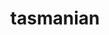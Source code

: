 ---
title: "tasmanian"
layout: cache
categories: [package, develop]
meta: {"compilers": ["cce@18.0.0", "gcc@10.3.0", "gcc@11.4.0", "gcc@9.4.0", "intel-oneapi-compilers@2025.1.0"], "num_specs": 54, "num_specs_by_stack": {"e4s": 19, "e4s-cray-rhel": 4, "e4s-cray-sles": 2, "e4s-neoverse-v2": 4, "e4s-neoverse_v1": 12, "e4s-oneapi": 3, "e4s-power": 2, "e4s-rocm-external": 8, "root": 54}, "oss": ["rhel8", "sle_hpc15", "ubuntu20.04", "ubuntu22.04"], "platforms": ["linux"], "stacks": ["e4s", "e4s-cray-rhel", "e4s-cray-sles", "e4s-neoverse-v2", "e4s-neoverse_v1", "e4s-oneapi", "e4s-power", "e4s-rocm-external", "root"], "targets": ["neoverse_v1", "neoverse_v2", "ppc64le", "x86_64_v3", "x86_64_v4"], "versions": ["8.1"]}
spec_details: [{"compiler": "gcc@11.4.0", "hash": "22thne3ihhy2pievhx2lxyezebj2hvck", "os": "ubuntu22.04", "platform": "linux", "size": "-", "stacks": ["e4s", "root"], "target": "x86_64_v3", "variants": ["amdgpu_target:=gfx90a", "~blas", "build_system=cmake", "build_type=Release", "~cuda", "~fortran", "generator=make", "~ipo", "~magma", "+mpi", "~openmp", "~python", "+rocm", "~xsdkflags"], "versions": ["8.1"]}, {"compiler": "gcc@11.4.0", "hash": "25rv35eeqdelouu2akzrugiby4ctagye", "os": "ubuntu22.04", "platform": "linux", "size": "-", "stacks": ["e4s", "root"], "target": "x86_64_v3", "variants": ["amdgpu_target:=gfx90a", "~blas", "build_system=cmake", "build_type=Release", "~cuda", "~fortran", "generator=make", "~ipo", "~magma", "+mpi", "~openmp", "~python", "+rocm", "~xsdkflags"], "versions": ["8.1"]}, {"compiler": "gcc@11.4.0", "hash": "2xpstxjcepywlg2ohyu7r4amtq2ym2tf", "os": "ubuntu22.04", "platform": "linux", "size": "-", "stacks": ["e4s", "root"], "target": "x86_64_v3", "variants": ["amdgpu_target:=gfx90a", "~blas", "build_system=cmake", "build_type=Release", "~cuda", "~fortran", "generator=make", "~ipo", "~magma", "+mpi", "~openmp", "~python", "+rocm", "~xsdkflags"], "versions": ["8.1"]}, {"compiler": "gcc@10.3.0", "hash": "3hjh5bzr2e2rcdhiemcux5jk5fsokajb", "os": "sle_hpc15", "platform": "linux", "size": "-", "stacks": ["e4s-cray-sles", "root"], "target": "x86_64_v4", "variants": ["~blas", "build_system=cmake", "build_type=Release", "~cuda", "~fortran", "generator=make", "~ipo", "~magma", "+mpi", "~openmp", "~python", "~rocm", "~xsdkflags"], "versions": ["8.1"]}, {"compiler": "gcc@11.4.0", "hash": "42fgtvc6tlhoac3hzbroouixpw3obnyf", "os": "ubuntu22.04", "platform": "linux", "size": "-", "stacks": ["e4s", "root"], "target": "x86_64_v3", "variants": ["~blas", "build_system=cmake", "build_type=Release", "+cuda", "cuda_arch:=90", "~fortran", "generator=make", "~ipo", "~magma", "+mpi", "~openmp", "~python", "~rocm", "~xsdkflags"], "versions": ["8.1"]}, {"compiler": "gcc@11.4.0", "hash": "4m7c64rf2gfetretwd7ns5uqxsuq54cj", "os": "ubuntu22.04", "platform": "linux", "size": "-", "stacks": ["e4s", "root"], "target": "x86_64_v3", "variants": ["~blas", "build_system=cmake", "build_type=Release", "+cuda", "cuda_arch:=80", "~fortran", "generator=make", "~ipo", "~magma", "+mpi", "~openmp", "~python", "~rocm", "~xsdkflags"], "versions": ["8.1"]}, {"compiler": "gcc@11.4.0", "hash": "4mbhp4ud24ynb7fpia6bytaem62bqsoh", "os": "ubuntu22.04", "platform": "linux", "size": "-", "stacks": ["e4s-neoverse_v1", "root"], "target": "neoverse_v1", "variants": ["~blas", "build_system=cmake", "build_type=Release", "+cuda", "cuda_arch:=90", "~fortran", "generator=make", "~ipo", "~magma", "+mpi", "~openmp", "~python", "~rocm", "~xsdkflags"], "versions": ["8.1"]}, {"compiler": "gcc@11.4.0", "hash": "5df34cvvyaubkcxtr6qp66hmn3nh6twj", "os": "ubuntu22.04", "platform": "linux", "size": "-", "stacks": ["e4s-neoverse_v1", "root"], "target": "neoverse_v1", "variants": ["~blas", "build_system=cmake", "build_type=Release", "+cuda", "cuda_arch:=75", "~fortran", "generator=make", "~ipo", "~magma", "+mpi", "~openmp", "~python", "~rocm", "~xsdkflags"], "versions": ["8.1"]}, {"compiler": "intel-oneapi-compilers@2025.1.0", "hash": "5dwvf3ywt2izxl66ofsi4qgd3t2bbyku", "os": "ubuntu22.04", "platform": "linux", "size": "-", "stacks": ["e4s-oneapi", "root"], "target": "x86_64_v3", "variants": ["~blas", "build_system=cmake", "build_type=Release", "~cuda", "~fortran", "generator=make", "~ipo", "~magma", "+mpi", "~openmp", "~python", "~rocm", "~xsdkflags"], "versions": ["8.1"]}, {"compiler": "gcc@11.4.0", "hash": "62e7ekacbayhezacfywcpz2yex7fdhiu", "os": "ubuntu22.04", "platform": "linux", "size": "-", "stacks": ["e4s", "root"], "target": "x86_64_v3", "variants": ["amdgpu_target:=gfx90a", "~blas", "build_system=cmake", "build_type=Release", "~cuda", "~fortran", "generator=make", "~ipo", "~magma", "+mpi", "~openmp", "~python", "+rocm", "~xsdkflags"], "versions": ["8.1"]}, {"compiler": "gcc@11.4.0", "hash": "6crfd64nh75ouxmsxdoju75jtczqnef2", "os": "ubuntu22.04", "platform": "linux", "size": "-", "stacks": ["e4s", "root"], "target": "x86_64_v3", "variants": ["~blas", "build_system=cmake", "build_type=Release", "~cuda", "~fortran", "generator=make", "~ipo", "~magma", "+mpi", "~openmp", "~python", "~rocm", "~xsdkflags"], "versions": ["8.1"]}, {"compiler": "gcc@11.4.0", "hash": "76dkexxkci473h5unp3zmx4dbwt3zbm7", "os": "ubuntu22.04", "platform": "linux", "size": "-", "stacks": ["e4s", "root"], "target": "x86_64_v3", "variants": ["~blas", "build_system=cmake", "build_type=Release", "+cuda", "cuda_arch:=90", "~fortran", "generator=make", "~ipo", "~magma", "+mpi", "~openmp", "~python", "~rocm", "~xsdkflags"], "versions": ["8.1"]}, {"compiler": "cce@18.0.0", "hash": "c7k5vvj3lnoxuyxw2n5w37dqkcsry773", "os": "rhel8", "platform": "linux", "size": "-", "stacks": ["e4s-cray-rhel", "root"], "target": "x86_64_v3", "variants": ["~blas", "build_system=cmake", "build_type=Release", "~cuda", "~fortran", "generator=make", "~ipo", "~magma", "+mpi", "~openmp", "~python", "~rocm", "~xsdkflags"], "versions": ["8.1"]}, {"compiler": "gcc@11.4.0", "hash": "cjkdnrsqljfk2mkg7wpxxnl6uaegrt5t", "os": "ubuntu22.04", "platform": "linux", "size": "-", "stacks": ["e4s-neoverse_v1", "root"], "target": "neoverse_v1", "variants": ["~blas", "build_system=cmake", "build_type=Release", "+cuda", "cuda_arch:=75", "~fortran", "generator=make", "~ipo", "~magma", "+mpi", "~openmp", "~python", "~rocm", "~xsdkflags"], "versions": ["8.1"]}, {"compiler": "gcc@11.4.0", "hash": "exm4ii5jilepk4pre5alxxkhzma7eivp", "os": "ubuntu22.04", "platform": "linux", "size": "-", "stacks": ["e4s-neoverse_v1", "root"], "target": "neoverse_v1", "variants": ["~blas", "build_system=cmake", "build_type=Release", "+cuda", "cuda_arch:=75", "~fortran", "generator=make", "~ipo", "~magma", "+mpi", "~openmp", "~python", "~rocm", "~xsdkflags"], "versions": ["8.1"]}, {"compiler": "gcc@11.4.0", "hash": "fabv32hztqcbcab2x6aoxsg46uuzpwdx", "os": "ubuntu22.04", "platform": "linux", "size": "-", "stacks": ["e4s-rocm-external", "root"], "target": "x86_64_v3", "variants": ["amdgpu_target:=gfx90a", "~blas", "build_system=cmake", "build_type=Release", "~cuda", "~fortran", "generator=make", "~ipo", "~magma", "+mpi", "~openmp", "~python", "+rocm", "~xsdkflags"], "versions": ["8.1"]}, {"compiler": "gcc@11.4.0", "hash": "fiyq7ealobmtfla4dlsurxtu6izcvq2l", "os": "ubuntu22.04", "platform": "linux", "size": "-", "stacks": ["e4s", "root"], "target": "x86_64_v3", "variants": ["amdgpu_target:=gfx90a", "~blas", "build_system=cmake", "build_type=Release", "~cuda", "~fortran", "generator=make", "~ipo", "~magma", "+mpi", "~openmp", "~python", "+rocm", "~xsdkflags"], "versions": ["8.1"]}, {"compiler": "gcc@11.4.0", "hash": "fmnz2sr657kz45tlscvstnx3sqrgasnn", "os": "ubuntu22.04", "platform": "linux", "size": "-", "stacks": ["e4s", "root"], "target": "x86_64_v3", "variants": ["~blas", "build_system=cmake", "build_type=Release", "+cuda", "cuda_arch:=80", "~fortran", "generator=make", "~ipo", "~magma", "+mpi", "~openmp", "~python", "~rocm", "~xsdkflags"], "versions": ["8.1"]}, {"compiler": "gcc@11.4.0", "hash": "h3qnhuemsc2aurqllxjhxq6bbbdtissv", "os": "ubuntu22.04", "platform": "linux", "size": "-", "stacks": ["e4s-neoverse-v2", "root"], "target": "neoverse_v2", "variants": ["~blas", "build_system=cmake", "build_type=Release", "~cuda", "~fortran", "generator=make", "~ipo", "~magma", "+mpi", "~openmp", "~python", "~rocm", "~xsdkflags"], "versions": ["8.1"]}, {"compiler": "gcc@11.4.0", "hash": "ja64lg5jjp42alntbrkykgjqov23r3vy", "os": "ubuntu22.04", "platform": "linux", "size": "-", "stacks": ["e4s", "root"], "target": "x86_64_v3", "variants": ["~blas", "build_system=cmake", "build_type=Release", "+cuda", "cuda_arch:=90", "~fortran", "generator=make", "~ipo", "~magma", "+mpi", "~openmp", "~python", "~rocm", "~xsdkflags"], "versions": ["8.1"]}, {"compiler": "gcc@11.4.0", "hash": "jrhsm3xm5gywfqtscxqz7kaubsgmhxnh", "os": "ubuntu22.04", "platform": "linux", "size": "-", "stacks": ["e4s", "root"], "target": "x86_64_v3", "variants": ["amdgpu_target:=gfx90a", "~blas", "build_system=cmake", "build_type=Release", "~cuda", "~fortran", "generator=make", "~ipo", "~magma", "+mpi", "~openmp", "~python", "+rocm", "~xsdkflags"], "versions": ["8.1"]}, {"compiler": "cce@18.0.0", "hash": "jxujmmsdzgcdclwe3ipwjaqxlsri7flc", "os": "rhel8", "platform": "linux", "size": "-", "stacks": ["e4s-cray-rhel", "root"], "target": "x86_64_v3", "variants": ["~blas", "build_system=cmake", "build_type=Release", "~cuda", "~fortran", "generator=make", "~ipo", "~magma", "+mpi", "~openmp", "~python", "~rocm", "~xsdkflags"], "versions": ["8.1"]}, {"compiler": "gcc@11.4.0", "hash": "keuzojq72k7mbikj6rk3klp7v7vq4xdg", "os": "ubuntu22.04", "platform": "linux", "size": "-", "stacks": ["e4s-neoverse_v1", "root"], "target": "neoverse_v1", "variants": ["~blas", "build_system=cmake", "build_type=Release", "+cuda", "cuda_arch:=90", "~fortran", "generator=make", "~ipo", "~magma", "+mpi", "~openmp", "~python", "~rocm", "~xsdkflags"], "versions": ["8.1"]}, {"compiler": "gcc@11.4.0", "hash": "lan4skilmi37lmqswq7w3wvwgvzshqzm", "os": "ubuntu22.04", "platform": "linux", "size": "-", "stacks": ["e4s-neoverse_v1", "root"], "target": "neoverse_v1", "variants": ["~blas", "build_system=cmake", "build_type=Release", "+cuda", "cuda_arch:=80", "~fortran", "generator=make", "~ipo", "~magma", "+mpi", "~openmp", "~python", "~rocm", "~xsdkflags"], "versions": ["8.1"]}, {"compiler": "gcc@10.3.0", "hash": "mam36ei6uqt4mguh3r2oydl5cljwyh2u", "os": "sle_hpc15", "platform": "linux", "size": "-", "stacks": ["e4s-cray-sles", "root"], "target": "x86_64_v4", "variants": ["~blas", "build_system=cmake", "build_type=Release", "~cuda", "~fortran", "generator=make", "~ipo", "~magma", "+mpi", "~openmp", "~python", "~rocm", "~xsdkflags"], "versions": ["8.1"]}, {"compiler": "cce@18.0.0", "hash": "mjf422qcfgpzsfjnmacrszw5wj3u63jd", "os": "rhel8", "platform": "linux", "size": "-", "stacks": ["e4s-cray-rhel", "root"], "target": "x86_64_v3", "variants": ["~blas", "build_system=cmake", "build_type=Release", "~cuda", "~fortran", "generator=make", "~ipo", "~magma", "+mpi", "~openmp", "~python", "~rocm", "~xsdkflags"], "versions": ["8.1"]}, {"compiler": "gcc@11.4.0", "hash": "mkvueeznfblvmfq7dtjd5fo7pz7wfumo", "os": "ubuntu22.04", "platform": "linux", "size": "-", "stacks": ["e4s-neoverse-v2", "root"], "target": "neoverse_v2", "variants": ["~blas", "build_system=cmake", "build_type=Release", "~cuda", "~fortran", "generator=make", "~ipo", "~magma", "+mpi", "~openmp", "~python", "~rocm", "~xsdkflags"], "versions": ["8.1"]}, {"compiler": "gcc@11.4.0", "hash": "mxdz3tnh2wyizrwldk6y2ouc4k7ghgkl", "os": "ubuntu22.04", "platform": "linux", "size": "-", "stacks": ["e4s-rocm-external", "root"], "target": "x86_64_v3", "variants": ["amdgpu_target:=gfx908", "~blas", "build_system=cmake", "build_type=Release", "~cuda", "~fortran", "generator=make", "~ipo", "~magma", "+mpi", "~openmp", "~python", "+rocm", "~xsdkflags"], "versions": ["8.1"]}, {"compiler": "gcc@11.4.0", "hash": "nu6fov2k3womexwmu4ado46b5ibqlwok", "os": "ubuntu22.04", "platform": "linux", "size": "-", "stacks": ["e4s", "root"], "target": "x86_64_v3", "variants": ["amdgpu_target:=gfx90a", "~blas", "build_system=cmake", "build_type=Release", "~cuda", "~fortran", "generator=make", "~ipo", "~magma", "+mpi", "~openmp", "~python", "+rocm", "~xsdkflags"], "versions": ["8.1"]}, {"compiler": "gcc@11.4.0", "hash": "nwwkdlbe2qlrnqnni3pcwf36ljre5yil", "os": "ubuntu22.04", "platform": "linux", "size": "-", "stacks": ["e4s", "root"], "target": "x86_64_v3", "variants": ["~blas", "build_system=cmake", "build_type=Release", "+cuda", "cuda_arch:=80", "~fortran", "generator=make", "~ipo", "~magma", "+mpi", "~openmp", "~python", "~rocm", "~xsdkflags"], "versions": ["8.1"]}, {"compiler": "intel-oneapi-compilers@2025.1.0", "hash": "op7egrf3jje2ooupckaupju4g3otxtr4", "os": "ubuntu22.04", "platform": "linux", "size": "-", "stacks": ["e4s-oneapi", "root"], "target": "x86_64_v3", "variants": ["~blas", "build_system=cmake", "build_type=Release", "~cuda", "~fortran", "generator=make", "~ipo", "~magma", "+mpi", "~openmp", "~python", "~rocm", "~xsdkflags"], "versions": ["8.1"]}, {"compiler": "gcc@11.4.0", "hash": "owyw4der2wyb3becwtzu3xk6tgsuwqjr", "os": "ubuntu22.04", "platform": "linux", "size": "-", "stacks": ["e4s", "root"], "target": "x86_64_v3", "variants": ["~blas", "build_system=cmake", "build_type=Release", "~cuda", "~fortran", "generator=make", "~ipo", "~magma", "+mpi", "~openmp", "~python", "~rocm", "~xsdkflags"], "versions": ["8.1"]}, {"compiler": "gcc@11.4.0", "hash": "pp6ub6jhojctxga5w7zxnjeegfag6yos", "os": "ubuntu22.04", "platform": "linux", "size": "-", "stacks": ["e4s-rocm-external", "root"], "target": "x86_64_v3", "variants": ["amdgpu_target:=gfx90a", "~blas", "build_system=cmake", "build_type=Release", "~cuda", "~fortran", "generator=make", "~ipo", "~magma", "+mpi", "~openmp", "~python", "+rocm", "~xsdkflags"], "versions": ["8.1"]}, {"compiler": "gcc@11.4.0", "hash": "q3tf52rewkx7xmw7hkqz2cy3aiesnvvx", "os": "ubuntu22.04", "platform": "linux", "size": "-", "stacks": ["e4s-neoverse_v1", "root"], "target": "neoverse_v1", "variants": ["~blas", "build_system=cmake", "build_type=Release", "~cuda", "~fortran", "generator=make", "~ipo", "~magma", "+mpi", "~openmp", "~python", "~rocm", "~xsdkflags"], "versions": ["8.1"]}, {"compiler": "gcc@11.4.0", "hash": "qsa5hucci42nmq4cmxm4n676pwysxuey", "os": "ubuntu22.04", "platform": "linux", "size": "-", "stacks": ["e4s-neoverse_v1", "root"], "target": "neoverse_v1", "variants": ["~blas", "build_system=cmake", "build_type=Release", "+cuda", "cuda_arch:=80", "~fortran", "generator=make", "~ipo", "~magma", "+mpi", "~openmp", "~python", "~rocm", "~xsdkflags"], "versions": ["8.1"]}, {"compiler": "cce@18.0.0", "hash": "skadr7stu566ynep2zblvuplhotau2r6", "os": "rhel8", "platform": "linux", "size": "-", "stacks": ["e4s-cray-rhel", "root"], "target": "x86_64_v3", "variants": ["~blas", "build_system=cmake", "build_type=Release", "~cuda", "~fortran", "generator=make", "~ipo", "~magma", "+mpi", "~openmp", "~python", "~rocm", "~xsdkflags"], "versions": ["8.1"]}, {"compiler": "gcc@11.4.0", "hash": "stqhjoagvhuoxixwnmsrkxsz4ksuq3x2", "os": "ubuntu22.04", "platform": "linux", "size": "-", "stacks": ["e4s-neoverse_v1", "root"], "target": "neoverse_v1", "variants": ["~blas", "build_system=cmake", "build_type=Release", "+cuda", "cuda_arch:=80", "~fortran", "generator=make", "~ipo", "~magma", "+mpi", "~openmp", "~python", "~rocm", "~xsdkflags"], "versions": ["8.1"]}, {"compiler": "gcc@11.4.0", "hash": "t34gvhirrdaxmbmp4dzgogfnxrf7hib5", "os": "ubuntu22.04", "platform": "linux", "size": "-", "stacks": ["e4s-rocm-external", "root"], "target": "x86_64_v3", "variants": ["amdgpu_target:=gfx90a", "~blas", "build_system=cmake", "build_type=Release", "~cuda", "~fortran", "generator=make", "~ipo", "~magma", "+mpi", "~openmp", "~python", "+rocm", "~xsdkflags"], "versions": ["8.1"]}, {"compiler": "gcc@11.4.0", "hash": "t4u2jcfufco2h7fppu5e3r5r6ipzes57", "os": "ubuntu22.04", "platform": "linux", "size": "-", "stacks": ["e4s", "root"], "target": "x86_64_v3", "variants": ["~blas", "build_system=cmake", "build_type=Release", "~cuda", "~fortran", "generator=make", "~ipo", "~magma", "+mpi", "~openmp", "~python", "~rocm", "~xsdkflags"], "versions": ["8.1"]}, {"compiler": "gcc@9.4.0", "hash": "tdjhab6oiwq7ke7usny5eqqlse37zn56", "os": "ubuntu20.04", "platform": "linux", "size": "-", "stacks": ["e4s-power", "root"], "target": "ppc64le", "variants": ["~blas", "build_system=cmake", "build_type=Release", "+cuda", "cuda_arch:=70", "~fortran", "generator=make", "~ipo", "~magma", "+mpi", "~openmp", "~python", "~rocm", "~xsdkflags"], "versions": ["8.1"]}, {"compiler": "gcc@11.4.0", "hash": "tgujqw4fn7z3dviwjbj6hkvtvbqxjbp4", "os": "ubuntu22.04", "platform": "linux", "size": "-", "stacks": ["e4s-neoverse_v1", "root"], "target": "neoverse_v1", "variants": ["~blas", "build_system=cmake", "build_type=Release", "~cuda", "~fortran", "generator=make", "~ipo", "~magma", "+mpi", "~openmp", "~python", "~rocm", "~xsdkflags"], "versions": ["8.1"]}, {"compiler": "gcc@11.4.0", "hash": "ugpo5hzvm2djr7pkdv4cbcktv727geyn", "os": "ubuntu22.04", "platform": "linux", "size": "-", "stacks": ["e4s-rocm-external", "root"], "target": "x86_64_v3", "variants": ["amdgpu_target:=gfx908", "~blas", "build_system=cmake", "build_type=Release", "~cuda", "~fortran", "generator=make", "~ipo", "~magma", "+mpi", "~openmp", "~python", "+rocm", "~xsdkflags"], "versions": ["8.1"]}, {"compiler": "gcc@11.4.0", "hash": "ukw3sl7dtuml57b74mbzd2eu4hukl3sv", "os": "ubuntu22.04", "platform": "linux", "size": "-", "stacks": ["e4s-rocm-external", "root"], "target": "x86_64_v3", "variants": ["amdgpu_target:=gfx90a", "~blas", "build_system=cmake", "build_type=Release", "~cuda", "~fortran", "generator=make", "~ipo", "~magma", "+mpi", "~openmp", "~python", "+rocm", "~xsdkflags"], "versions": ["8.1"]}, {"compiler": "gcc@11.4.0", "hash": "up2vef6n234wigtwpbsa6umtquhoohi7", "os": "ubuntu22.04", "platform": "linux", "size": "-", "stacks": ["e4s", "root"], "target": "x86_64_v3", "variants": ["~blas", "build_system=cmake", "build_type=Release", "~cuda", "~fortran", "generator=make", "~ipo", "~magma", "+mpi", "~openmp", "~python", "~rocm", "~xsdkflags"], "versions": ["8.1"]}, {"compiler": "gcc@11.4.0", "hash": "ur5newhx4pekyp5yfuoppg7mh7o2h4xf", "os": "ubuntu22.04", "platform": "linux", "size": "-", "stacks": ["e4s-neoverse_v1", "root"], "target": "neoverse_v1", "variants": ["~blas", "build_system=cmake", "build_type=Release", "+cuda", "cuda_arch:=90", "~fortran", "generator=make", "~ipo", "~magma", "+mpi", "~openmp", "~python", "~rocm", "~xsdkflags"], "versions": ["8.1"]}, {"compiler": "gcc@9.4.0", "hash": "v6wpt2svwlnhegbwgs5s24zewpcbenwn", "os": "ubuntu20.04", "platform": "linux", "size": "-", "stacks": ["e4s-power", "root"], "target": "ppc64le", "variants": ["~blas", "build_system=cmake", "build_type=Release", "~cuda", "~fortran", "generator=make", "~ipo", "~magma", "+mpi", "~openmp", "~python", "~rocm", "~xsdkflags"], "versions": ["8.1"]}, {"compiler": "gcc@11.4.0", "hash": "w5tdpeppgmitxj4rqjiaseemh5udg6g3", "os": "ubuntu22.04", "platform": "linux", "size": "-", "stacks": ["e4s-neoverse-v2", "root"], "target": "neoverse_v2", "variants": ["~blas", "build_system=cmake", "build_type=Release", "~cuda", "~fortran", "generator=make", "~ipo", "~magma", "+mpi", "~openmp", "~python", "~rocm", "~xsdkflags"], "versions": ["8.1"]}, {"compiler": "gcc@11.4.0", "hash": "we3onqozy6yxa3p5seyqubl46dbrkn3j", "os": "ubuntu22.04", "platform": "linux", "size": "-", "stacks": ["e4s", "root"], "target": "x86_64_v3", "variants": ["~blas", "build_system=cmake", "build_type=Release", "+cuda", "cuda_arch:=90", "~fortran", "generator=make", "~ipo", "~magma", "+mpi", "~openmp", "~python", "~rocm", "~xsdkflags"], "versions": ["8.1"]}, {"compiler": "gcc@11.4.0", "hash": "wif6u6plyuiynd2k2adw7fytpaab253t", "os": "ubuntu22.04", "platform": "linux", "size": "-", "stacks": ["e4s-neoverse-v2", "root"], "target": "neoverse_v2", "variants": ["~blas", "build_system=cmake", "build_type=Release", "~cuda", "~fortran", "generator=make", "~ipo", "~magma", "+mpi", "~openmp", "~python", "~rocm", "~xsdkflags"], "versions": ["8.1"]}, {"compiler": "gcc@11.4.0", "hash": "wmqiv7aykk5amldfkkn7hiuowcx7mjor", "os": "ubuntu22.04", "platform": "linux", "size": "-", "stacks": ["e4s-rocm-external", "root"], "target": "x86_64_v3", "variants": ["amdgpu_target:=gfx908", "~blas", "build_system=cmake", "build_type=Release", "~cuda", "~fortran", "generator=make", "~ipo", "~magma", "+mpi", "~openmp", "~python", "+rocm", "~xsdkflags"], "versions": ["8.1"]}, {"compiler": "gcc@11.4.0", "hash": "xwtspqei4dbivxbtb6t35hflon6hvaqg", "os": "ubuntu22.04", "platform": "linux", "size": "-", "stacks": ["e4s", "root"], "target": "x86_64_v3", "variants": ["~blas", "build_system=cmake", "build_type=Release", "+cuda", "cuda_arch:=80", "~fortran", "generator=make", "~ipo", "~magma", "+mpi", "~openmp", "~python", "~rocm", "~xsdkflags"], "versions": ["8.1"]}, {"compiler": "gcc@11.4.0", "hash": "yes75musj2ke6rxzudsriyiv3mngl6po", "os": "ubuntu22.04", "platform": "linux", "size": "-", "stacks": ["e4s-rocm-external", "root"], "target": "x86_64_v3", "variants": ["amdgpu_target:=gfx908", "~blas", "build_system=cmake", "build_type=Release", "~cuda", "~fortran", "generator=make", "~ipo", "~magma", "+mpi", "~openmp", "~python", "+rocm", "~xsdkflags"], "versions": ["8.1"]}, {"compiler": "intel-oneapi-compilers@2025.1.0", "hash": "ypx2o4sskcfwisz3j7ree7hj6bwxavte", "os": "ubuntu22.04", "platform": "linux", "size": "-", "stacks": ["e4s-oneapi", "root"], "target": "x86_64_v3", "variants": ["~blas", "build_system=cmake", "build_type=Release", "~cuda", "~fortran", "generator=make", "~ipo", "~magma", "+mpi", "~openmp", "~python", "~rocm", "~xsdkflags"], "versions": ["8.1"]}, {"compiler": "gcc@11.4.0", "hash": "yscsncbxc4xtg7vrwxk6xxvd5hwcojfc", "os": "ubuntu22.04", "platform": "linux", "size": "-", "stacks": ["e4s-neoverse_v1", "root"], "target": "neoverse_v1", "variants": ["~blas", "build_system=cmake", "build_type=Release", "~cuda", "~fortran", "generator=make", "~ipo", "~magma", "+mpi", "~openmp", "~python", "~rocm", "~xsdkflags"], "versions": ["8.1"]}]
---